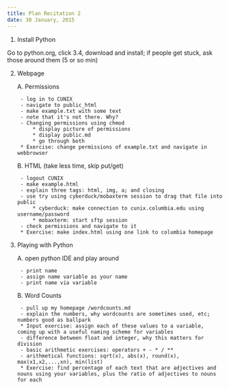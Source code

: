 ```yaml
---
title: Plan Recitation 2
date: 30 January, 2015
---
```


1. Install Python

Go to python.org, click 3.4, download and install; if people get stuck, ask those around them (5 or so min)

2. Webpage

	A. Permissions
	
		- log in to CUNIX
		- navigate to public_html
		- make example.txt with some text
		- note that it's not there. Why?
		- Changing permissions using chmod
			* display picture of permissions
			* display public.md
			* go through both
		* Exercise: change permissions of example.txt and navigate in webbrowser

	B. HTML (take less time, skip put/get)

		- logout CUNIX
		- make example.html
		- explain three tags: html, img, a; and closing
		- use try using cyberduck/mobaxterm session to drag that file into public
			* cyberduck: make connection to cunix.columbia.edu using username/password
			* mobaxterm: start sftp session
		- check permissions and navigate to it
		* Exercise: make index.html using one link to columbia homepage

3. Playing with Python

	A. open python IDE and play around

		- print name
		- assign name variable as your name
		- print name via variable

	B. Word Counts

		- pull up my homepage /wordcounts.md
		- explain the numbers, why wordcounts are sometimes used, etc; numbers good as ballpark
		* Input exercise: assign each of these values to a variable, coming up with a useful naming scheme for variables
		- difference between float and integer, why this matters for division
		- basic arithmetic exercises: operators + - * / ** 
		- arithmetical functions: sqrt(x), abs(x), round(x), max(x1,x2,...,xn), min(list)
		* Exercise: find percentage of each text that are adjectives and nouns using your variables, plus the ratio of adjectives to nouns for each



